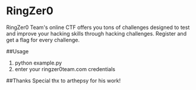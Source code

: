 # RingZer0
RingZer0 Team's online CTF offers you tons of challenges designed to test and improve your hacking skills through hacking challenges. Register and get a flag for every challenge.

##Usage
1. python example.py
2. enter your ringzer0team.com credentials


##Thanks
Special thx to arthepsy for his work!